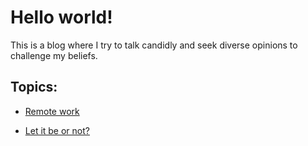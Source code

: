 # Hello world!

This is a blog where I try to talk candidly and seek diverse opinions to challenge my beliefs.


## Topics:
* [Remote work](./remote.md)
<!-- * [Hardware Trends](./hardware_trends.md) -->
* [Let it be or not?](./action.md)